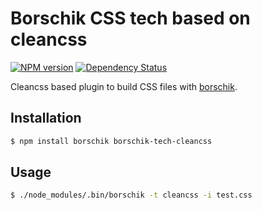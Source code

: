# Borschik CSS tech based on cleancss
[![NPM version](https://badge.fury.io/js/borschik-tech-cleancss.png)](http://badge.fury.io/js/borschik-tech-cleancss)
[![Dependency Status](https://david-dm.org/bem/borschik-tech-cleancss.png)](https://david-dm.org/bem/borschik-tech-cleancss)

Cleancss based plugin to build CSS files with [borschik](https://github.com/bem/borschik).

## Installation
```sh
$ npm install borschik borschik-tech-cleancss
```
## Usage
```sh
$ ./node_modules/.bin/borschik -t cleancss -i test.css
```

